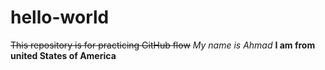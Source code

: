 # hello-world
~~This repository is for practicing GitHub flow~~
*My name is Ahmad*
**I am from united States of America**

